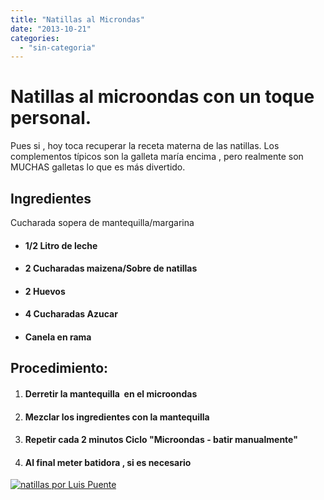 ```yaml
---
title: "Natillas al Microndas"
date: "2013-10-21"
categories: 
  - "sin-categoria"
---
```


# Natillas al microondas con un toque personal.

Pues si , hoy toca recuperar la receta materna de las natillas. Los complementos típicos son la galleta maría encima , pero realmente son MUCHAS galletas lo que es más divertido.

## Ingredientes

Cucharada sopera de mantequilla/margarina

- #### 1/2 Litro de leche
    
- #### 2 Cucharadas maizena/Sobre de natillas
    
- #### 2 Huevos
    
- #### 4 Cucharadas Azucar
    
- #### Canela en rama
    

## Procedimiento:

1. #### Derretir la mantequilla  en el microondas
    
2. #### Mezclar los ingredientes con la mantequilla
    
3. #### Repetir cada 2 minutos Ciclo "Microondas - batir manualmente"
    
4. #### Al final meter batidora , si es necesario
    

[![natillas por Luis Puente](images/10341436495_4088dba47d_z.jpg)](https://www.flickr.com/photos/12949201@N08/10341436495/ "natillas por Luis Puente")
